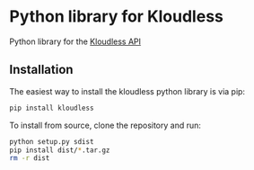 Python library for Kloudless
=================================

Python library for the [Kloudless API](https://developers.kloudless.com)

## Installation

The easiest way to install the kloudless python library is via pip:

```bash
pip install kloudless
```

To install from source, clone the repository and run:

```bash
python setup.py sdist
pip install dist/*.tar.gz
rm -r dist
```
